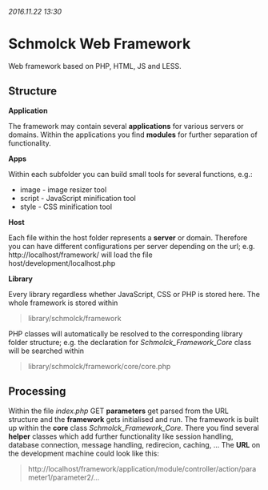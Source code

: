 _2016.11.22 13:30_

# Schmolck Web Framework

Web framework based on PHP, HTML, JS and LESS. 

## Structure

**Application**

The framework may contain several **applications** for various servers or domains. Within the applications you find **modules** for further separation of functionality.

**Apps**

Within each subfolder you can build small tools for several functions, e.g.:
- image - image resizer tool
- script - JavaScript minification tool
- style - CSS minification tool

**Host**

Each file within the host folder represents a **server** or domain. Therefore you can have different configurations per server depending on the url; e.g. http://localhost/framework/ will load the file host/development/localhost.php 

**Library**

Every library regardless whether JavaScript, CSS or PHP is stored here. The whole framework is stored within 

> library/schmolck/framework

PHP classes will automatically be resolved to the corresponding library folder structure; e.g. the declaration for _Schmolck_Framework_Core_ class will be searched within 

> library/schmolck/framework/core/core.php


## Processing

Within the file _index.php_ GET **parameters** get parsed from the URL structure and the **framework** gets initialised and run. The framework is built up within the **core** class _Schmolck_Framework_Core_. There you find several **helper** classes which add further functionality like session handling, database connection, message handling, redirecion, caching, ... The **URL** on the development machine could look like this: 

> http://localhost/framework/application/module/controller/action/parameter1/parameter2/… 
